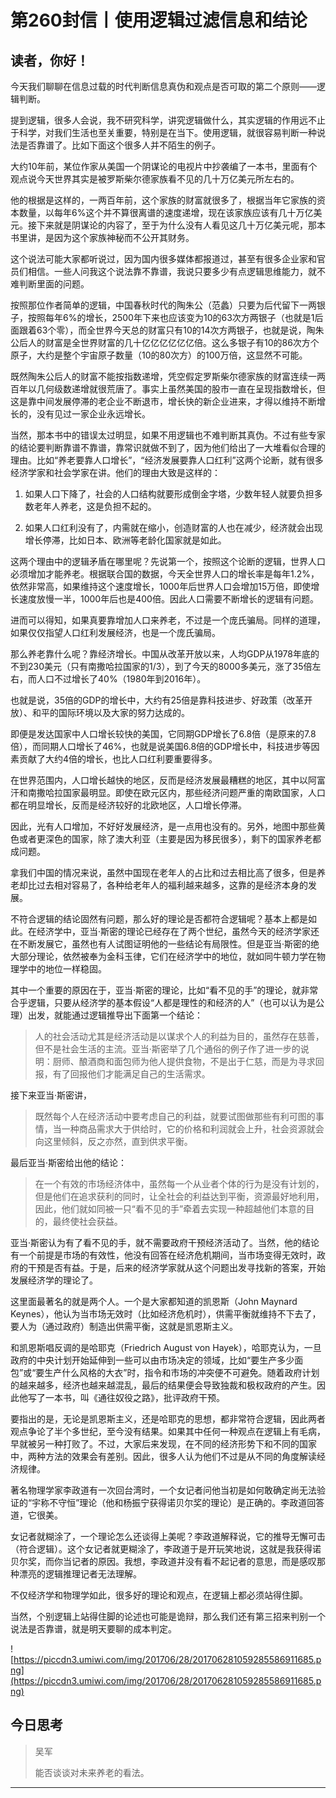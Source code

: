 # 第260封信丨使用逻辑过滤信息和结论

## 读者，你好！

今天我们聊聊在信息过载的时代判断信息真伪和观点是否可取的第二个原则——逻辑判断。

提到逻辑，很多人会说，我不研究科学，讲究逻辑做什么，其实逻辑的作用远不止于科学，对我们生活也至关重要，特别是在当下。使用逻辑，就很容易判断一种说法是否靠谱了。比如下面这个很多人并不陌生的例子。

大约10年前，某位作家从美国一个阴谋论的电视片中抄袭编了一本书，里面有个观点说今天世界其实是被罗斯柴尔德家族看不见的几十万亿美元所左右的。

他的根据是这样的，一两百年前，这个家族的财富就很多了，根据当年它家族的资本数量，以每年6%这个并不算很离谱的速度递增，现在该家族应该有几十万亿美元。接下来就是阴谋论的内容了，至于为什么没有人看见这几十万亿美元呢，那本书里讲，是因为这个家族神秘而不公开其财务。

这个说法可能大家都听说过，因为国内很多媒体都报道过，甚至有很多企业家和官员们相信。一些人问我这个说法靠不靠谱，我说只要多少有点逻辑思维能力，就不难判断里面的问题。

按照那位作者简单的逻辑，中国春秋时代的陶朱公（范蠡）只要为后代留下一两银子，按照每年6%的增长，2500年下来也应该变为10的63次方两银子（也就是1后面跟着63个零），而全世界今天总的财富只有10的14次方两银子，也就是说，陶朱公后人的财富是全世界财富的几十亿亿亿亿亿亿倍。这么多银子有10的86次方个原子，大约是整个宇宙原子数量（10的80次方）的100万倍，这显然不可能。

既然陶朱公后人的财富不能按指数递增，凭空假定罗斯柴尔德家族的财富连续一两百年以几何级数递增就很荒唐了。事实上虽然美国的股市一直在呈现指数增长，但这是靠中间发展停滞的老企业不断退市，增长快的新企业进来，才得以维持不断增长的，没有见过一家企业永远增长。

当然，那本书中的错误太过明显，如果不用逻辑也不难判断其真伪。不过有些专家的结论要判断靠谱不靠谱，靠常识就做不到了，因为他们给出了一大堆看似合理的理由。比如“养老要靠人口增长”，“经济发展要靠人口红利”这两个论断，就有很多经济学家和社会学家在讲。他们的理由大致是这样的：

1. 如果人口下降了，社会的人口结构就要形成倒金字塔，少数年轻人就要负担多数老年人养老，这是负担不起的。

2. 如果人口红利没有了，内需就在缩小，创造财富的人也在减少，经济就会出现增长停滞，比如日本、欧洲等老龄化国家就是如此。

这两个理由中的逻辑矛盾在哪里呢？先说第一个，按照这个论断的逻辑，世界人口必须增加才能养老。根据联合国的数据，今天全世界人口的增长率是每年1.2%，依然非常高，如果维持这个速度增长，1000年后世界人口会增加15万倍，即使增长速度放慢一半，1000年后也是400倍。因此人口需要不断增长的逻辑有问题。

进而可以得知，如果真要靠增加人口来养老，不过是一个庞氏骗局。同样的道理，如果仅仅指望人口红利发展经济，也是一个庞氏骗局。

那么养老靠什么呢？靠经济增长。中国从改革开放以来，人均GDP从1978年底的不到230美元（只有南撒哈拉国家的1/3），到了今天的8000多美元，涨了35倍左右，而人口不过增长了40%（1980年到2016年）。

也就是说，35倍的GDP的增长中，大约有25倍是靠科技进步、好政策（改革开放）、和平的国际环境以及大家的努力达成的。

即便是发达国家中人口增长较快的美国，它同期GDP增长了6.8倍（是原来的7.8倍），而同期人口增长了46%，也就是说美国6.8倍的GDP增长中，科技进步等因素贡献了大约4倍的增长，也比人口红利要重要得多。

在世界范围内，人口增长越快的地区，反而是经济发展最糟糕的地区，其中以阿富汗和南撒哈拉国家最明显。即使在欧元区内，那些经济问题严重的南欧国家，人口都在明显增长，反而是经济较好的北欧地区，人口增长停滞。

因此，光有人口增加，不好好发展经济，是一点用也没有的。另外，地图中那些黄色或者更深色的国家，除了澳大利亚（主要是因为移民很多），剩下的国家养老都成问题。

拿我们中国的情况来说，虽然中国现在老年人的占比和过去相比高了很多，但是养老却比过去相对容易了，各种给老年人的福利越来越多，这靠的是经济本身的发展。

不符合逻辑的结论固然有问题，那么好的理论是否都符合逻辑呢？基本上都是如此。在经济学中，亚当·斯密的理论已经存在了两个世纪，虽然今天的经济学家还在不断发展它，虽然也有人试图证明他的一些结论有局限性。但是亚当·斯密的绝大部分理论，依然被奉为金科玉律，它们在经济学中的地位，就如同牛顿力学在物理学中的地位一样稳固。

其中一个重要的原因在于，亚当·斯密的理论，比如“看不见的手”的理论，就非常合乎逻辑，只要从经济学的基本假设“人都是理性的和经济的人”（也可以认为是公理）出发，就能通过逻辑推导出下面第一个结论：

> 人的社会活动尤其是经济活动是以谋求个人的利益为目的，虽然存在慈善，但不是社会生活的主流。亚当·斯密举了几个通俗的例子作了进一步的说明：厨师、酿酒商和面包师为他人提供食物，不是出于仁慈，而是为寻求回报，有了回报他们才能满足自己的生活需求。

接下来亚当·斯密讲，

> 既然每个人在经济活动中要考虑自己的利益，就要试图做那些有利可图的事情，当一种商品需求大于供给时，它的价格和利润就会上升，社会资源就会向这里倾斜，反之亦然，直到供求平衡。

最后亚当·斯密给出他的结论：

> 在一个有效的市场经济体中，虽然每一个从业者个体的行为是没有计划的，但是他们在追求获利的同时，让全社会的利益达到平衡，资源最好地利用，因此，他们就如同被一只“看不见的手”牵着去实现一种超越他们本意的目的，最终使社会获益。

亚当·斯密认为有了看不见的手，就不需要政府干预经济活动了。当然，他的结论有一个前提是市场的有效性，他没有回答在经济危机期间，当市场变得无效时，政府的干预是否有益。于是，后来的经济学家就从这个问题出发寻找新的答案，开始发展经济学的理论了。

这里面最著名的就是两个人。一个是大家都知道的凯恩斯（John Maynard Keynes），他认为当市场无效时（比如经济危机时），供需平衡就维持不下去了，要人为（通过政府）制造出供需平衡，这就是凯恩斯主义。

和凯恩斯唱反调的是哈耶克（Friedrich August von Hayek），哈耶克认为，一旦政府的中央计划开始延伸到一些可以由市场决定的领域，比如“要生产多少面包”或“要生产什么风格的大衣”时，指令和市场的冲突便不可避免。随着政府计划的越来越多，经济也越来越混乱，最后的结果便会导致独裁和极权政府的产生。因此他写了一本书，叫《通往奴役之路》，批评政府干预。

要指出的是，无论是凯恩斯主义，还是哈耶克的思想，都非常符合逻辑，因此两者观点争论了半个多世纪，至今没有结果。如果其中任何一种观点在逻辑上有毛病，早就被另一种打败了。不过，大家后来发现，在不同的经济形势下和不同的国家中，两种方法的效果会有差别。因此，很多人认为他们不过是从不同的角度解读经济规律。

著名物理学家李政道有一次回台湾时，一个女记者问他当初是如何敢确定尚无法验证的“宇称不守恒”理论（他和杨振宁获得诺贝尔奖的理论）是正确的。李政道回答道，它很美。

女记者就糊涂了，一个理论怎么还谈得上美呢？李政道解释说，它的推导无懈可击（符合逻辑）。这个女记者就更糊涂了，李政道于是开玩笑地说，这就是我获得诺贝尔奖，而你当记者的原因。我想，李政道并没有看不起记者的意思，而是感叹那种漂亮的逻辑推理记者无法理解。

不仅经济学和物理学如此，很多好的理论和观点，在逻辑上都必须站得住脚。

当然，个别逻辑上站得住脚的论述也可能是诡辩，那么我们还有第三招来判别一个说法是否靠谱，就是明天要聊的成本判定。

![https://piccdn3.umiwi.com/img/201706/28/201706281059285586911685.png](https://piccdn3.umiwi.com/img/201706/28/201706281059285586911685.png)

## 今日思考

> 吴军
> 
> 能否谈谈对未来养老的看法。

---
